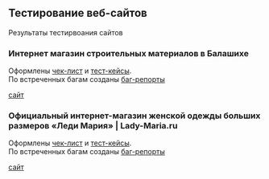 ## Тестирование веб-сайтов

Результаты тестирвоания сайтов

### Интернет магазин строительных материалов в Балашихе 

Оформлены [чек-лист](https://docs.google.com/spreadsheets/d/1pQ1kJnsafq9lo94vqM7cFzgT3zzjdQj0/edit?usp=sharing&ouid=102514362893231578101&rtpof=true&sd=true) и [тест-кейсы](https://docs.google.com/spreadsheets/d/1pOhiDzd3cmaZgvVb6Zdm1JTX68tAWILF/edit?usp=sharing&ouid=102514362893231578101&rtpof=true&sd=true).
<br>По встреченных багам созданы
[баг-репорты](https://docs.google.com/spreadsheets/d/1pNzVd1BGH_cM0tCGClJMvUjw7zArlTON/edit?usp=sharing&ouid=102514362893231578101&rtpof=true&sd=true)


[сайт](https://stroyseven.ru)


### Официальный интернет-магазин женской одежды больших размеров «Леди Мария» | Lady-Maria.ru

Оформлены [чек-лист](https://docs.google.com/spreadsheets/d/1qoGvsRALQPhw7PlCB88MxnN9TCgpBR8C/edit?usp=drive_link&ouid=102514362893231578101&rtpof=true&sd=true) и [тест-кейсы](https://docs.google.com/spreadsheets/d/1qtXb5qdhVCbuxRmvgtGzCujEPDnuxl3c/edit?usp=sharing&ouid=102514362893231578101&rtpof=true&sd=true).
<br>По встреченных багам созданы
[баг-репорты](https://docs.google.com/spreadsheets/d/1qwb5Pw55q5SRqjR-1sVM4VgqytmnEKTT/edit?usp=sharing&ouid=102514362893231578101&rtpof=true&sd=true)

[сайт](https://www.lady-maria.ru)
